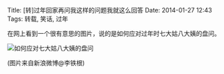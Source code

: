 Title: [转]过年回家再问我这样的问题我就这么回答
Date: 2014-01-27 12:43
Tags: 转载, 笑话, 过年

在网上看到一个很有意思的图片，说的是如何应对过年时七大姑八大姨的盘问。

![如何应对七大姑八大姨的盘问](/static/images/fun/RuHeYingDuiQinQiDePanWen.jpg)

(图片来自新浪微博@李铁根)

